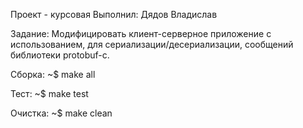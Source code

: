Проект - курсовая
Выполнил: Дядов Владислав

Задание:
Модифицировать клиент-серверное приложение с использованием, для сериализации/десериализации, сообщений библиотеки protobuf-c. 

Сборка:
~$ make all

Тест:
~$ make test

Очистка: 
~$ make clean

